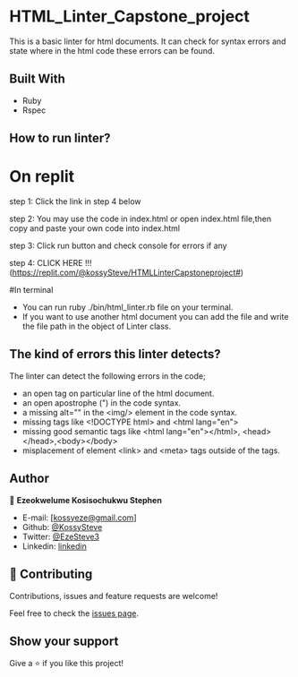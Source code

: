 # HTML_Linter_Capstone_project
This is a basic linter for html documents. It can check for syntax errors and state where in the html code these errors can be found.

## Built With

- Ruby
- Rspec

## How to run linter?
# On replit
step 1: Click the link in step 4 below

step 2: You may use the code in index.html or open index.html file,then copy and paste your own code into index.html

step 3: Click run button and check console for errors if any

step 4: CLICK HERE !!! (https://replit.com/@kossySteve/HTMLLinterCapstoneproject#) 

#In terminal
- You can run ruby ./bin/html_linter.rb file on your terminal.
- If you want to use another html document you can add the file and write the file path in the object of Linter class.

## The kind of errors this linter detects?
The linter can detect the following errors in the code;
- an open tag on particular line of the html document.
- an open apostrophe (") in the code syntax.
- a missing alt="" in the \<img/> element in the code syntax.
- missing tags like \<!DOCTYPE html> and \<html lang="en">
- missing good semantic tags like \<html lang="en">\</html>, \<head>\</head>,\<body>\</body>
- misplacement of element \<link> and \<meta> tags outside of the <head></head> tags.


## Author

👤 **Ezeokwelume Kosisochukwu Stephen**

- E-mail: [kossyeze@gmail.com]
- Github: [@KossySteve](https://github.com/KossySteve)
- Twitter: [@EzeSteve3](https://twitter.com/EzeSteve3/)
- Linkedin: [linkedin](https://www.linkedin.com/in/steve-ez-b090ba198/)


## 🤝 Contributing

Contributions, issues and feature requests are welcome!

Feel free to check the [issues page](issues/).

## Show your support

Give a ⭐️ if you like this project!
